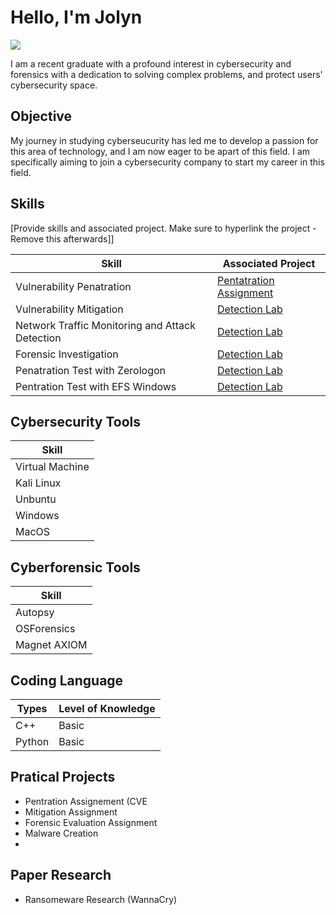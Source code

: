 # Hello, I'm Jolyn
<a href="https://www.linkedin.com/in/jolyn-ng-396836196/"><img src="https://img.shields.io/badge/-LinkedIn-0072b1?&style=for-the-badge&logo=linkedin&logoColor=white" /></a>

I am a recent graduate with a profound interest in cybersecurity and forensics with a dedication to solving complex problems, and protect users' cybersecurity space.

## Objective

My journey in studying cyberseucurity has led me to develop a passion for this area of technology, and I am now eager to be apart of this field. I am specifically aiming to join a cybersecurity company to start my career in this field.

## Skills
[Provide skills and associated project. Make sure to hyperlink the project - Remove this afterwards]]

| Skill                                         | Associated Project         |
|-----------------------------------------------|----------------------------|
| Vulnerability Penatration                     | <a href="https://google.com">Pentatration Assignment </a>|
| Vulnerability Mitigation                      | <a href="https://google.com">Detection Lab</a>|
| Network Traffic Monitoring and Attack Detection |<a href="https://google.com">Detection Lab</a>|
| Forensic Investigation                        | <a href="https://google.com">Detection Lab</a>||
| Penatration Test with Zerologon               | <a href="https://google.com">Detection Lab</a>||
| Pentration Test with EFS Windows              | <a href="https://google.com">Detection Lab</a>||

## Cybersecurity Tools 
| Skill                  | 
|------------------------|
| Virtual Machine        |
| Kali Linux             |
| Unbuntu                |
| Windows                |
| MacOS                  |

## Cyberforensic Tools 
| Skill                  | 
|------------------------|
| Autopsy                |
| OSForensics            |
| Magnet AXIOM           |

## Coding Language 
| Types        | Level of Knowledge  | 
|--------------|---------------------|
| C++          | Basic               |
| Python       | Basic               |


## Pratical Projects
- Pentration Assignement (CVE 
- Mitigation Assignment
- Forensic Evaluation Assignment
- Malware Creation
- 

## Paper Research 
- Ransomeware Research (WannaCry)
